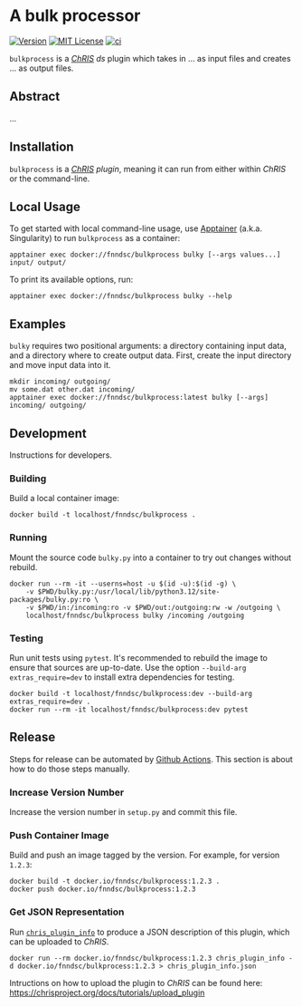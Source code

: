 # A bulk processor

[![Version](https://img.shields.io/docker/v/fnndsc/bulkprocess?sort=semver)](https://hub.docker.com/r/fnndsc/bulkprocess)
[![MIT License](https://img.shields.io/github/license/fnndsc/bulkprocess)](https://github.com/FNNDSC/bulkprocess/blob/main/LICENSE)
[![ci](https://github.com/FNNDSC/bulkprocess/actions/workflows/ci.yml/badge.svg)](https://github.com/FNNDSC/bulkprocess/actions/workflows/ci.yml)

`bulkprocess` is a [_ChRIS_](https://chrisproject.org/)
_ds_ plugin which takes in ...  as input files and
creates ... as output files.

## Abstract

...

## Installation

`bulkprocess` is a _[ChRIS](https://chrisproject.org/) plugin_, meaning it can
run from either within _ChRIS_ or the command-line.

## Local Usage

To get started with local command-line usage, use [Apptainer](https://apptainer.org/)
(a.k.a. Singularity) to run `bulkprocess` as a container:

```shell
apptainer exec docker://fnndsc/bulkprocess bulky [--args values...] input/ output/
```

To print its available options, run:

```shell
apptainer exec docker://fnndsc/bulkprocess bulky --help
```

## Examples

`bulky` requires two positional arguments: a directory containing
input data, and a directory where to create output data.
First, create the input directory and move input data into it.

```shell
mkdir incoming/ outgoing/
mv some.dat other.dat incoming/
apptainer exec docker://fnndsc/bulkprocess:latest bulky [--args] incoming/ outgoing/
```

## Development

Instructions for developers.

### Building

Build a local container image:

```shell
docker build -t localhost/fnndsc/bulkprocess .
```

### Running

Mount the source code `bulky.py` into a container to try out changes without rebuild.

```shell
docker run --rm -it --userns=host -u $(id -u):$(id -g) \
    -v $PWD/bulky.py:/usr/local/lib/python3.12/site-packages/bulky.py:ro \
    -v $PWD/in:/incoming:ro -v $PWD/out:/outgoing:rw -w /outgoing \
    localhost/fnndsc/bulkprocess bulky /incoming /outgoing
```

### Testing

Run unit tests using `pytest`.
It's recommended to rebuild the image to ensure that sources are up-to-date.
Use the option `--build-arg extras_require=dev` to install extra dependencies for testing.

```shell
docker build -t localhost/fnndsc/bulkprocess:dev --build-arg extras_require=dev .
docker run --rm -it localhost/fnndsc/bulkprocess:dev pytest
```

## Release

Steps for release can be automated by [Github Actions](.github/workflows/ci.yml).
This section is about how to do those steps manually.

### Increase Version Number

Increase the version number in `setup.py` and commit this file.

### Push Container Image

Build and push an image tagged by the version. For example, for version `1.2.3`:

```
docker build -t docker.io/fnndsc/bulkprocess:1.2.3 .
docker push docker.io/fnndsc/bulkprocess:1.2.3
```

### Get JSON Representation

Run [`chris_plugin_info`](https://github.com/FNNDSC/chris_plugin#usage)
to produce a JSON description of this plugin, which can be uploaded to _ChRIS_.

```shell
docker run --rm docker.io/fnndsc/bulkprocess:1.2.3 chris_plugin_info -d docker.io/fnndsc/bulkprocess:1.2.3 > chris_plugin_info.json
```

Intructions on how to upload the plugin to _ChRIS_ can be found here:
https://chrisproject.org/docs/tutorials/upload_plugin

